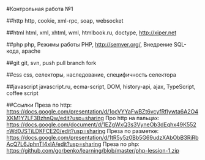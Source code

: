 #Контрольная работа №1

##http
http, cookie, xml-rpc, soap, websocket

##html
html, xml, xhtml, wml, htmlbook.ru, doctype, http://xiper.net

##php
php, Режимы работы PHP, http://semver.org/, Внедрение SQL-кода, apache

##git
git, svn, push pull branch fork

##css
css, селекторы, наследование, специфичность селектора

##javascript
javascript.ru, ecma-script, DOM, history-api, ajax, TypeScript, coffee script

##Ссылки
Преза по http: https://docs.google.com/presentation/d/1ocVYYaFwBZt6vcyfRfIywta6A2O4XKM1Y7LF3BzhnQw/edit?usp=sharing
Про http на пальцах: https://docs.google.com/document/d/1EZgWxQ3s3VyneOb3dEqhx49K552nWd0JSTiLDKFCE20/edit?usp=sharing
Преза по разметке: https://docs.google.com/presentation/d/1tR5y5z0Bb5G69udzXAbObB3RjRbAcQ7L6JphnTI4xIA/edit?usp=sharing
Преза по php: https://github.com/gorbenko/learning/blob/master/php-lession-1.zip
